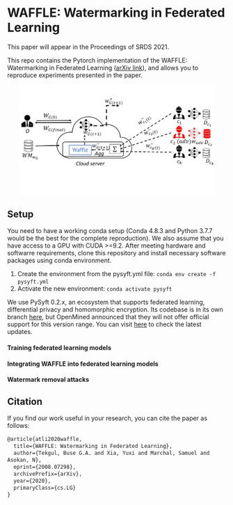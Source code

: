 # WAFFLE: Watermarking in Federated Learning

This paper will appear in the Proceedings of SRDS 2021.

This repo contains the Pytorch implementation of the WAFFLE: Watermarking in Federated Learning ([arXiv link](https://arxiv.org/abs/2008.07298)), and allows you to reproduce experiments presented in the paper. 

<p align="center">
  <img src="/images/Advmodel.png" width=450>
</p>

## Setup

You need to have a working conda setup (Conda 4.8.3 and Python 3.7.7 would be the best for the complete reproduction). We also assume that you have access to a GPU with CUDA >=9.2. After meeting hardware and softwarre requirements, clone this repository and install necessary software packages using conda environment.

1. Create the environment from the pysyft.yml file:
`conda env create -f pysyft.yml`
2. Activate the new environment: 
`conda activate pysyft`

We use PySyft 0.2.x, an ecosystem that supports federated learning, differential privacy and homomorphic encryption. Its codebase is in its own branch [here](https://github.com/OpenMined/PySyft/tree/syft_0.2.x), but OpenMined announced that they will not offer official support for this version range. You can visit [here](https://github.com/OpenMined/PySyft) to check the latest updates. 

#### Training federated learning models

#### Integrating WAFFLE into federated learning models

#### Watermark removal attacks 

## Citation
If you find our work useful in your research, you can cite the paper as follows:
```
@article{atli2020waffle,
  title={WAFFLE: Watermarking in Federated Learning},
  author={Tekgul, Buse G.A. and Xia, Yuxi and Marchal, Samuel and Asokan, N},
  eprint={2008.07298},
  archivePrefix={arXiv},
  year={2020},
  primaryClass={cs.LG}
} 
```
